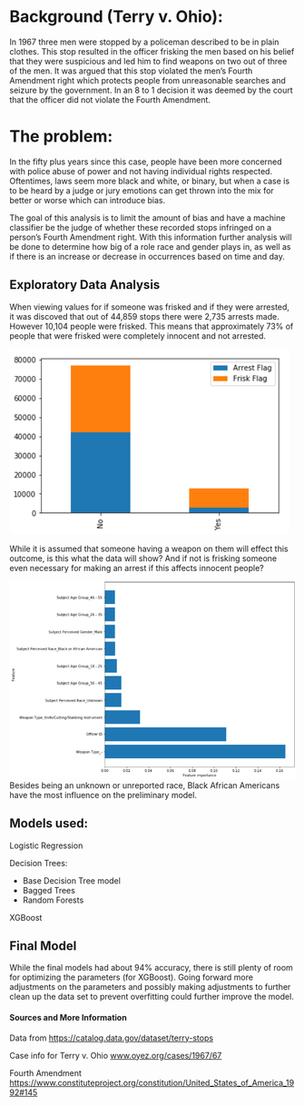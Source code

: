 # Background (Terry v. Ohio):
In 1967 three men were stopped by a policeman described to be in plain clothes. This stop resulted in the officer frisking the men based on his belief that they were suspicious and led him to find weapons on two out of three of the men. It was argued that this stop violated the men’s Fourth Amendment right which protects people from unreasonable searches and seizure by the government. In an 8 to 1 decision it was deemed by the court that the officer did not violate the Fourth Amendment. 

# The problem:
In the fifty plus years since this case, people have been more concerned with police abuse of power and not having individual rights respected. Oftentimes, laws seem more black and white, or binary, but when a case is to be heard by a judge or jury emotions can get thrown into the mix for better or worse which can introduce bias. 

The goal of this analysis is to limit the amount of bias and have a machine classifier be the judge of whether these recorded stops infringed on a person’s Fourth Amendment right. With this information further analysis will be done to determine how big of a role race and gender plays in, as well as if there is an increase or decrease in occurrences based on time and day.

## Exploratory Data Analysis
When viewing values for if someone was frisked and if they were arrested, it was discoved that out of 44,859 stops there were 2,735 arrests made. However 10,104 people were frisked. This means that approximately 73% of people that were frisked were completely innocent and not arrested.

![alt text](https://github.com/melfriedman/FriskAnalysis/blob/main/images/Frisk%20graph.png?raw=true)

While it is assumed that someone having a weapon on them will effect this outcome, is this what the data will show? And if not is frisking someone even necessary for making an arrest if this affects innocent people?

![alt text](https://github.com/melfriedman/FriskAnalysis/blob/main/images/Feature%20Importance%20Plot.png?raw=true)
Besides being an unknown or unreported race, Black African Americans have the most influence on the preliminary model.

## Models used:
Logistic Regression

Decision Trees:
* Base Decision Tree model
* Bagged Trees
* Random Forests

XGBoost

## Final Model
While the final models had about 94% accuracy, there is still plenty of room for optimizing the parameters (for XGBoost). Going forward more adjustments on the parameters and possibly making adjustments to further clean up the data set to prevent overfitting could further improve the model.

#### Sources and More Information
Data from https://catalog.data.gov/dataset/terry-stops

Case info for Terry v. Ohio www.oyez.org/cases/1967/67

Fourth Amendment https://www.constituteproject.org/constitution/United_States_of_America_1992#145
